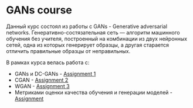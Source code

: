 # GANs course

Данный курс состоял из работы с GANs - Generative adversarial networks. Генеративно-состязательная сеть — алгоритм машинного обучения без учителя, построенный на комбинации из двух нейронных 
сетей, одна из которых генерирует образцы, а другая старается отличить правильные образцы от неправильных.

В рамках курса велась работа с:
* GANs и DC-GANs - [Assignment 1](https://github.com/1rmu/ITMO/tree/main/GANs/Assignment%201)
* CGAN - [Assignment 2](https://github.com/1rmu/ITMO/tree/main/GANs/Assignment%202)
* WGAN - [Assignment 3](https://github.com/1rmu/ITMO/tree/main/GANs/Assignment%203)
* Метриками оценки качества обучения и генерации моделей - [Assignment](https://github.com/1rmu/ITMO/tree/main/GANs/Assignment%204)
